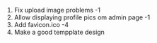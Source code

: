 1. Fix upload image problems -1
2. Allow displaying profile pics om admin page -1
3. Add favicon.ico -4
4. Make a good tempplate design  